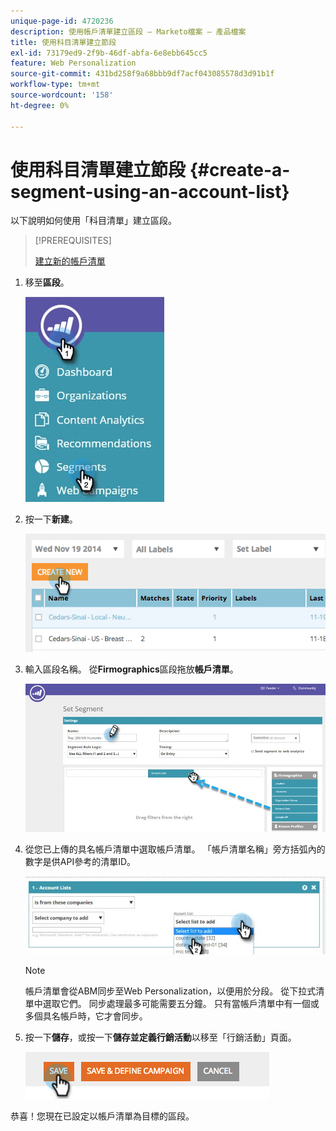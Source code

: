 ```yaml
---
unique-page-id: 4720236
description: 使用帳戶清單建立區段 — Marketo檔案 — 產品檔案
title: 使用科目清單建立節段
exl-id: 73179ed9-2f9b-46df-abfa-6e8ebb645cc5
feature: Web Personalization
source-git-commit: 431bd258f9a68bbb9df7acf043085578d3d91b1f
workflow-type: tm+mt
source-wordcount: '158'
ht-degree: 0%

---
```


# 使用科目清單建立節段 {#create-a-segment-using-an-account-list}

以下說明如何使用「科目清單」建立區段。

>[!PREREQUISITES]
>
>[建立新的帳戶清單](/help/marketo/product-docs/target-account-management/target/account-lists.md)

1. 移至&#x200B;**區段**。

   ![](assets/new-dropdown-segments-hand-no-account-list.jpg)

1. 按一下&#x200B;**新建**。

   ![](assets/image2014-11-19-19-3a33-3a47.png)

1. 輸入區段名稱。 從&#x200B;**Firmographics**&#x200B;區段拖放&#x200B;**帳戶清單**。

   ![](assets/set-segment-hands.jpg)

1. 從您已上傳的具名帳戶清單中選取帳戶清單。 「帳戶清單名稱」旁方括弧內的數字是供API參考的清單ID。

   ![](assets/select-list-for-segment-hands.jpg)

   >[!NOTE]
   >
   >帳戶清單會從ABM同步至Web Personalization，以便用於分段。 從下拉式清單中選取它們。 同步處理最多可能需要五分鐘。 只有當帳戶清單中有一個或多個具名帳戶時，它才會同步。

1. 按一下&#x200B;**儲存**，或按一下&#x200B;**儲存並定義行銷活動**&#x200B;以移至「行銷活動」頁面。

   ![](assets/image2014-11-19-19-3a48-3a20.png)

恭喜！您現在已設定以帳戶清單為目標的區段。
